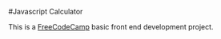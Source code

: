 #Javascript Calculator

This is a [FreeCodeCamp](http://www.freecodecamp.com/) basic front end development project.